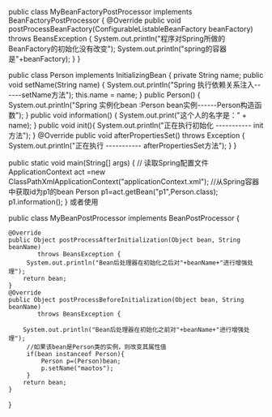 ﻿  <bean  class="com.beanFactoryProcessor.MyBeanFactoryPostProcessor"/>

public class MyBeanFactoryPostProcessor implements BeanFactoryPostProcessor {
	@Override
	public void postProcessBeanFactory(ConfigurableListableBeanFactory beanFactory)
			throws BeansException {
		System.out.println("程序对Spring所做的BeanFactory的初始化没有改变");
		System.out.println("spring的容器是"+beanFactory);
	}
}



public class Person implements InitializingBean {
	private String name;
	public void setName(String name) {
		System.out.println("Spring 执行依赖关系注入------setName方法");
		this.name = name;
	}
	public Person()
	{
		System.out.println("Spring 实例化bean :Person bean实例------Person构造函数");
	}
	public void information() {
		System.out.print("这个人的名字是：" + name);
	}
	public void init(){
		System.out.println("正在执行初始化 ----------- init方法");
	}
	@Override
	public void afterPropertiesSet() throws Exception {
		System.out.println("正在执行 ----------- afterPropertiesSet方法");
	}
}

public static void main(String[] args) {
		// 读取Spring配置文件
		ApplicationContext act =new     ClassPathXmlApplicationContext("applicationContext.xml");
		//从Spring容器中获取id为p1的bean
		Person p1=act.getBean("p1",Person.class);
		p1.information();
	}
或者使用

public class MyBeanPostProcessor implements BeanPostProcessor {

	@Override
	public Object postProcessAfterInitialization(Object bean, String beanName)
			throws BeansException {
		 System.out.println("Bean后处理器在初始化之后对"+beanName+"进行增强处理");
		return bean;
	}
	@Override
	public Object postProcessBeforeInitialization(Object bean, String beanName)
			throws BeansException {
		
		System.out.println("Bean后处理器在初始化之前对"+beanName+"进行增强处理");
		 //如果该bean是Person类的实例，则改变其属性值
		 if(bean instanceof Person){
			 Person p=(Person)bean;
			 p.setName("maotos");
		 }
		return bean;
	}
}